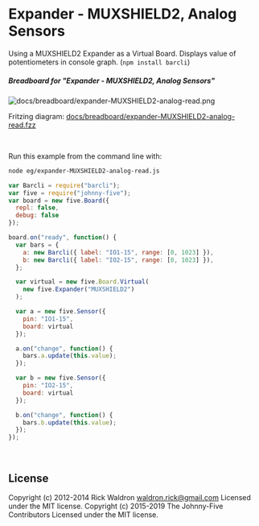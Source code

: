 <!--remove-start-->

# Expander - MUXSHIELD2, Analog Sensors

<!--remove-end-->


Using a MUXSHIELD2 Expander as a Virtual Board. Displays value of potentiometers in console graph. (`npm install barcli`)





##### Breadboard for "Expander - MUXSHIELD2, Analog Sensors"



![docs/breadboard/expander-MUXSHIELD2-analog-read.png](breadboard/expander-MUXSHIELD2-analog-read.png)<br>

Fritzing diagram: [docs/breadboard/expander-MUXSHIELD2-analog-read.fzz](breadboard/expander-MUXSHIELD2-analog-read.fzz)

&nbsp;




Run this example from the command line with:
```bash
node eg/expander-MUXSHIELD2-analog-read.js
```


```javascript
var Barcli = require("barcli");
var five = require("johnny-five");
var board = new five.Board({
  repl: false,
  debug: false
});

board.on("ready", function() {
  var bars = {
    a: new Barcli({ label: "IO1-15", range: [0, 1023] }),
    b: new Barcli({ label: "IO2-15", range: [0, 1023] }),
  };

  var virtual = new five.Board.Virtual(
    new five.Expander("MUXSHIELD2")
  );

  var a = new five.Sensor({
    pin: "IO1-15",
    board: virtual
  });

  a.on("change", function() {
    bars.a.update(this.value);
  });

  var b = new five.Sensor({
    pin: "IO2-15",
    board: virtual
  });

  b.on("change", function() {
    bars.b.update(this.value);
  });
});

```








&nbsp;

<!--remove-start-->

## License
Copyright (c) 2012-2014 Rick Waldron <waldron.rick@gmail.com>
Licensed under the MIT license.
Copyright (c) 2015-2019 The Johnny-Five Contributors
Licensed under the MIT license.

<!--remove-end-->
